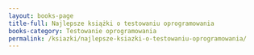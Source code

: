 ```yaml
---
layout: books-page
title-full: Najlepsze książki o testowaniu oprogramowania
books-category: Testowanie oprogramowania
permalink: /ksiazki/najlepsze-ksiazki-o-testowaniu-oprogramowania/
---
```

